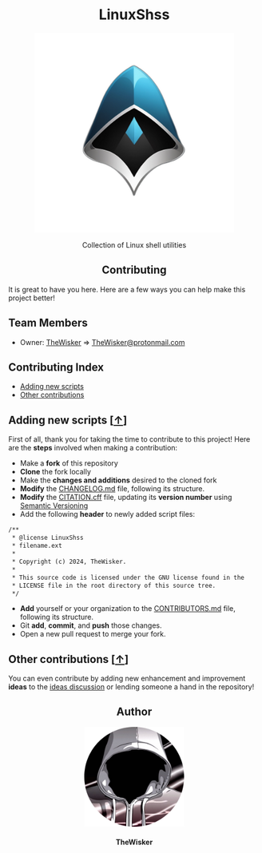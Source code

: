 <h1 align="center">LinuxShss</h1>
<div align="center">
    <a href="https://github.com/TheWisker/LinuxShss"> 
        <img width="400" src="./assets/logo.png">
    <a>
</div>
<p align="center">Collection of Linux shell utilities</p>

<h2 align="center">Contributing</h2>

It is great to have you here. Here are a few ways you can help make this project better!

## Team Members

- Owner: [TheWisker](https://github.com/TheWisker) => TheWisker@protonmail.com

## Contributing Index

- [Adding new scripts][new-scripts-hook]
- [Other contributions][other-contributions-hook]

## Adding new scripts [[↑][index]]

First of all, thank you for taking the time to contribute to this project!
Here are the **steps** involved when making a contribution:

- Make a **fork** of this repository
- **Clone** the fork locally
- Make the **changes and additions** desired to the cloned fork
- **Modify** the [CHANGELOG.md][changelog] file, following its structure.
- **Modify** the [CITATION.cff][citation] file, updating its **version number** using [Semantic Versioning](https://semver.org/spec/v2.0.0.html)
- Add the following **header** to newly added script files:

```
/**
 * @license LinuxShss
 * filename.ext
 *
 * Copyright (c) 2024, TheWisker.
 *
 * This source code is licensed under the GNU license found in the
 * LICENSE file in the root directory of this source tree.
 */
```

- **Add** yourself or your organization to the [CONTRIBUTORS.md][contributors] file, following its structure.
- Git **add**, **commit**, and **push** those changes.
- Open a new pull request to merge your fork.

## Other contributions [[↑][index]]

You can even contribute by adding new enhancement and improvement **ideas** to the [ideas discussion][ideas-discussion] or lending someone a hand in the repository!

<h2 align="center">Author</h2>
<div align="center">
    <a href="https://github.com/TheWisker">
        <img width="200" height="200" src="./assets/profile.png"></img>
    </a>
</div>
<h4 align="center">TheWisker</h4>

[index]: https://github.com/TheWisker/LinuxShss/blob/master/CONTRIBUTING.md#contributing-index
[changelog]: ./CHANGELOG.md
[citation]: ./CITATION.cff
[contributors]: ./CONTRIBUTORS.md
[new-scripts-hook]: https://github.com/TheWisker/LinuxShss/blob/master/CONTRIBUTING.md#adding-new-scripts-
[other-contributions-hook]: https://github.com/TheWisker/LinuxShss/blob/master/CONTRIBUTING.md#other-contributions-
[ideas-discussion]: https://github.com/TheWisker/LinuxShss/discussions/new?category=ideas
